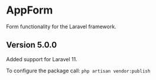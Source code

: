 # AppForm
Form functionality for the Laravel framework.

## Version 5.0.0
Added support for Laravel 11.

To configure the package call: `php artisan vendor:publish`
